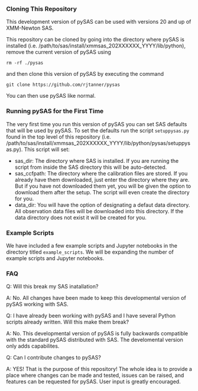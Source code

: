 ### Cloning This Repository

This development version of pySAS can be used with versions 20 and up of XMM-Newton SAS.

This repository can be cloned by going into the directory where pySAS is installed (i.e. /path/to/sas/install/xmmsas_202XXXXXX_YYYY/lib/python), remove the current version of pySAS using 
```
rm -rf ./pysas
```
and then clone this version of pySAS by executing the command
```
git clone https://github.com/rjtanner/pysas
```
You can then use pySAS like normal.

### Running pySAS for the First Time

The very first time you run this version of pySAS you can set SAS defaults that will be used by pySAS. To set the defaults run the script `setuppysas.py` found in the top level of this repository (i.e. /path/to/sas/install/xmmsas_202XXXXXX_YYYY/lib/python/pysas/setuppysas.py). This script will set:

- sas_dir: The directory where SAS is installed. If you are running the script from inside the SAS directory this will be auto-detected.
- sas_ccfpath: The directory where the calibration files are stored. If you already have them downloaded, just enter the directory where they are. But if you have not downloaded them yet, you will be given the option to download them after the setup. The script will even create the directory for you.
- data_dir: You will have the option of designating a defaut data directory. All observation data files will be downloaded into this directory. If the data directory does not exist it will be created for you.

### Example Scripts

We have included a few example scripts and Jupyter notebooks in the directory titled `example_scripts`. We will be expanding the number of example scripts and Jupyter notebooks.

### FAQ

Q: Will this break my SAS inatallation?

A: No. All changes have been made to keep this developmental version of pySAS working with SAS.

Q: I have already been working with pySAS and I have several Python scripts already written. Will this make them break?

A: No. This developmental version of pySAS is fully backwards compatible with the standard pySAS distributed with SAS. The develomental version only adds capabilites.

Q: Can I contribute changes to pySAS?

A: YES! That is the purpose of this repository! The whole idea is to provide a place where changes can be made and tested, issues can be raised, and features can be requested for pySAS. User input is greatly encouraged. 

